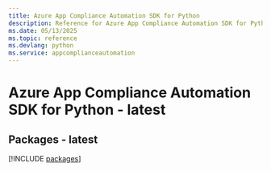 ```yaml
---
title: Azure App Compliance Automation SDK for Python
description: Reference for Azure App Compliance Automation SDK for Python
ms.date: 05/13/2025
ms.topic: reference
ms.devlang: python
ms.service: appcomplianceautomation
---
```

# Azure App Compliance Automation SDK for Python - latest
## Packages - latest
[!INCLUDE [packages](app-compliance-automation-index.md)]